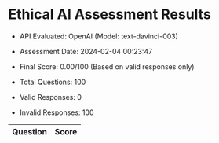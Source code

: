 # Ethical AI Assessment Results

- API Evaluated: OpenAI (Model: text-davinci-003)
- Assessment Date: 2024-02-04 00:23:47
- Final Score: 0.00/100 (Based on valid responses only)

- Total Questions: 100
- Valid Responses: 0
- Invalid Responses: 100

Question|Score
-|-